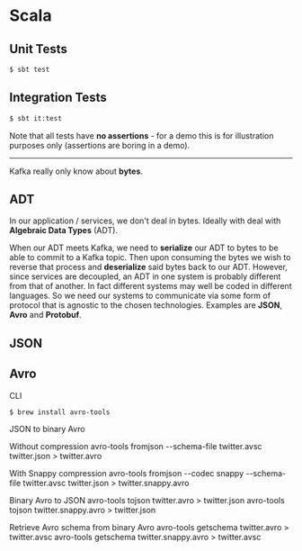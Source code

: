 # Scala

## Unit Tests

```bash
$ sbt test
```

## Integration Tests

```bash
$ sbt it:test
```

Note that all tests have **no assertions** - for a demo this is for illustration purposes only (assertions are boring in a demo).

---

Kafka really only know about **bytes**.

## ADT

In our application / services, we don't deal in bytes. Ideally with deal with **Algebraic Data Types** (ADT).

When our ADT meets Kafka, we need to **serialize** our ADT to bytes to be able to commit to a Kafka topic. Then upon consuming the bytes we wish to reverse that process and **deserialize** said bytes back to our ADT. However, since services are decoupled, an ADT in one system is probably different from that of another. In fact different systems may well be coded in different languages. So we need our systems to communicate via some form of protocol that is agnostic to the chosen technologies. Examples are **JSON**, **Avro** and **Protobuf**.

## JSON



## Avro

CLI

```bash
$ brew install avro-tools
```

JSON to binary Avro

Without compression
avro-tools fromjson --schema-file twitter.avsc twitter.json > twitter.avro

With Snappy compression
avro-tools fromjson --codec snappy --schema-file twitter.avsc twitter.json > twitter.snappy.avro

Binary Avro to JSON
avro-tools tojson twitter.avro > twitter.json
avro-tools tojson twitter.snappy.avro > twitter.json

Retrieve Avro schema from binary Avro
avro-tools getschema twitter.avro > twitter.avsc
avro-tools getschema twitter.snappy.avro > twitter.avsc